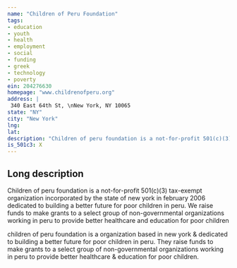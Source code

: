 ```yaml
---
name: "Children of Peru Foundation"
tags:
- education
- youth
- health
- employment
- social
- funding
- greek
- technology
- poverty
ein: 204276630
homepage: "www.childrenofperu.org"
address: |
 340 East 64th St, \nNew York, NY 10065
state: "NY"
city: "New York"
lng: 
lat: 
description: "Children of peru foundation is a not-for-profit 501(c)(3) tax-exempt organization incorporated by the state of new york in february 2006 dedicated to building a better future for poor children in peru. We raise funds to make grants to a select group of non-governmental organizations working in peru to provide better healthcare and education for poor children"
is_501c3: X
---
```


## Long description

Children of peru foundation is a not-for-profit 501(c)(3) tax-exempt organization incorporated by the state of new york in february 2006 dedicated to building a better future for poor children in peru. We raise funds to make grants to a select group of non-governmental organizations working in peru to provide better healthcare and education for poor children
  
  children of peru foundation is a organization based in new york & dedicated to building a better future for poor children in peru. They raise funds to make grants to a select group of non-governmental organizations working in peru to provide better healthcare & education for poor children. 
